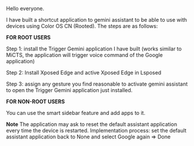 Hello everyone.

I have built a shortcut application to gemini assistant to be able to use with devices using Color OS CN (Rooted).
The steps are as follows:

**FOR ROOT USERS**

Step 1: install the Trigger Gemini application I have built (works similar to MiCTS, the application will trigger voice command of the Google application)

Step 2: Install Xposed Edge and active Xposed Edge in Lsposed

Step 3: assign any gesture you find reasonable to activate gemini assistant to open the Trigger Gemini application just installed.

**FOR NON-ROOT USERS**

You can use the smart sidebar feature and add apps to it.

**Note** 
The application may ask to reset the default assistant application every time the device is restarted. Implementation process: set the default assistant application back to None and select Google again => Done
